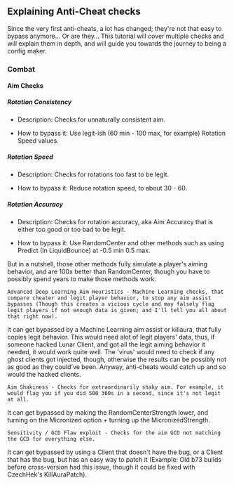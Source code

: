 ## Explaining Anti-Cheat checks
Since the very first anti-cheats, a lot has changed; they're not that easy to bypass anymore… Or are they…
This tutorial will cover multiple checks and will explain them in depth, and will guide you towards the journey to being a config maker.

### Combat

#### Aim Checks

##### Rotation Consistency 
- Description: Checks for unnaturally consistent aim.

- How to bypass it: Use legit-ish (60 min - 100 max, for example) Rotation Speed values.

##### Rotation Speed 
- Description: Checks for rotations too fast to be legit.

- How to bypass it: Reduce rotation speed, to about 30 - 60.

##### Rotation Accuracy 
- Description: Checks for rotation accuracy, aka Aim Accuracy that is either too good or too bad to be legit.

- How to bypass it: Use RandomCenter and other methods such as using Predict (In LiquidBounce) at -0.5 min 0.5 max.

But in a nutshell, those other methods fully simulate a player's aiming behavior, and are 100x better than RandomCenter, though you have to possibly spend years to make those methods work.

    Advanced Deep Learning Aim Heuristics - Machine Learning checks, that compare cheater and legit player behavior, to stop any aim assist bypasses (Though this creates a vicious cycle and may falsely flag legit players if not enough data is given; and I'll tell you all about that right now).

It can get bypassed by a Machine Learning aim assist or killaura, that fully copies legit behavior. This would need alot of legit players' data, thus, if someone hacked Lunar Client, and got all the legit aiming behavior it needed, it would work quite well. The 'virus' would need to check if any ghost clients got injected, though, otherwise the results can be possibly not as good as they could've been. Anyway, anti-cheats would catch up and so would the hacked clients.

    Aim Shakiness - Checks for extraordinarily shaky aim. For example, it would flag you if you did 500 360s in a second, since it's not legit at all.

It can get bypassed by making the RandomCenterStrength lower, and turning on the Micronized option + turning up the MicronizedStrength.

    Sensitivity / GCD Flaw exploit - Checks for the aim GCD not matching the GCD for everything else.

It can get bypassed by using a Client that doesn't have the bug, or a Client that has the bug, but has an easy way to patch it (Example: Old b73 builds before cross-version had this issue, though it could be fixed with CzechHek's KillAuraPatch).
